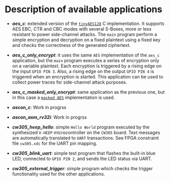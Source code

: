 # Description of available applications

- ***aes_c***: extended version of the [`tinyAES128`](https://github.com/kokke/tiny-AES-c) C implementation. It supports AES EBC, CTR and CBC modes with several S-Boxes, more or less resistant to power side-channel attacks. The `main` program perform a simple encryption and decryption on a fixed plaintext using a fixed key and checks the correctness of the generated ciphertext.

- ***aes_c_only_encrypt***: it uses the same `AES` implementation of the `aes_c` application, but the `main` program executes a series of encryption only on a variable plaintext. Each encryption is triggered by a rising edge on the input `GPIO PIN 3`. Also, a rising edge on the output `GPIO PIN 4` is triggered when an encryption is started. This application can be used to collect power traces for side-channel attack purposes.

- ***aes_c_masked_only_encrypt***: same application as the previous one, but in this case a [`masked AES`](https://github.com/CENSUS/masked-aes-c) implementation is used.

- ***ascon_c***: Work in progrss

- ***ascon_asm_rv32i***: Work in progrss

- ***cw305_heep_hello***: simple `Hello World` program executed by the synthesized `X-HEEP` microcontroller on the `CW305` board. Text messages are automatically translated to `UART` transactions.
See FPGA constraint file `cw305.xdc` for the UART pin mapping.

- ***cw305_blink_uart***: simple test program that flashes the built-in blue LED, connected to `GPIO PIN 2`, and sends the LED status via UART.

- ***cw305_external_trigger***: simple program which checks the trigger functionality used for the other applications.